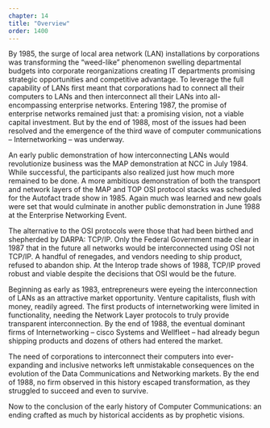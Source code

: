 ```yaml
---
chapter: 14
title: "Overview"
order: 1400
---
```


By 1985, the surge of local area network (LAN) installations by corporations was transforming the “weed-like” phenomenon swelling departmental budgets into corporate reorganizations creating IT departments promising strategic opportunities and competitive advantage. To leverage the full capability of LANs first meant that corporations had to connect all their computers to LANs and then interconnect all their LANs into all-encompassing enterprise networks. Entering 1987, the promise of enterprise networks remained just that: a promising vision, not a viable capital investment. But by the end of 1988, most of the issues had been resolved and the emergence of the third wave of computer communications – Internetworking – was underway.

An early public demonstration of how interconnecting LANs would revolutionize business was the MAP demonstration at NCC in July 1984. While successful, the participants also realized just how much more remained to be done. A more ambitious demonstration of both the transport and network layers of the MAP and TOP OSI protocol stacks was scheduled for the Autofact trade show in 1985. Again much was learned and new goals were set that would culminate in another public demonstration in June 1988 at the Enterprise Networking Event.

The alternative to the OSI protocols were those that had been birthed and shepherded by DARPA: TCP/IP. Only the Federal Government made clear in 1987 that in the future all networks would be interconnected using OSI not TCP/IP. A handful of renegades, and vendors needing to ship product, refused to abandon ship. At the Interop trade shows of 1988, TCP/IP proved robust and viable despite the decisions that OSI would be the future.

Beginning as early as 1983, entrepreneurs were eyeing the interconnection of LANs as an attractive market opportunity. Venture capitalists, flush with money, readily agreed. The first products of internetworking were limited in functionality, needing the Network Layer protocols to truly provide transparent interconnection. By the end of 1988, the eventual dominant firms of Internetworking – cisco Systems and Wellfleet – had already begun shipping products and dozens of others had entered the market.

The need of corporations to interconnect their computers into ever-expanding and inclusive networks left unmistakable consequences on the evolution of the Data Communications and Networking markets. By the end of 1988, no firm observed in this history escaped transformation, as they struggled to succeed and even to survive.

Now to the conclusion of the early history of Computer Communications: an ending crafted as much by historical accidents as by prophetic visions.
